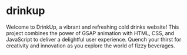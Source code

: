 # drinkup
Welcome to DrinkUp, a vibrant and refreshing cold drinks website! This project combines the power of GSAP animation with HTML, CSS, and JavaScript to deliver a delightful user experience. Quench your thirst for creativity and innovation as you explore the world of fizzy beverages.
